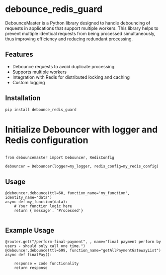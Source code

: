 # debounce_redis_guard

DebounceMaster is a Python library designed to handle debouncing of requests in applications that support multiple workers. This library helps to prevent multiple identical requests from being processed simultaneously, thus improving efficiency and reducing redundant processing.

## Features

- Debounce requests to avoid duplicate processing
- Supports multiple workers
- Integration with Redis for distributed locking and caching
- Custom logging

## Installation

```bash
pip install debounce_redis_guard
```




# Initialize Debouncer with logger and Redis configuration

```

from debouncemaster import Debouncer, RedisConfig

debouncer = Debouncer(logger=my_logger, redis_config=my_redis_config)

```


## Usage

```
@debouncer.debounce(ttl=60, function_name='my_function', identity_name='data')
async def my_function(data):
    # Your function logic here
    return {'message': 'Processed'}
    
```

## Example Usage

```
@router.get("/perform-final-payment", , name="final payment perform by users - should only call one time.")
@debouncer.debounce(ttl=599, function_name="getAllPaymentGatewayList")
async def finalPay():

    response = code functionality
    return response

```





